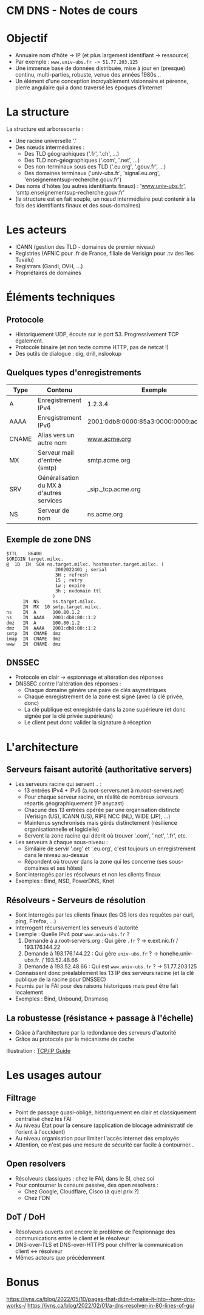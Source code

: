 CM DNS - Notes de cours
=======================

Objectif
========

* Annuaire nom d'hôte -> IP (et plus largement identifiant -> ressource)
* Par exemple : `www.univ-ubs.fr -> 51.77.203.125`
* Une immense base de données distribuée, mise à jour en (presque) continu, multi-parties, robuste, venue des années 1980s...
* Un élément d'une conception incroyablement visionnaire et pérenne, pierre angulaire qui a donc traversé les époques d'internet


La structure
============

La structure est arborescente :

* Une racine universelle '.'
* Des nœuds intermédiaires :
  * Des TLD géographiques ('.fr', '.ch', ...)
  * Des TLD non-géographiques ('.com', '.net', ...)
  * Des non-terminaux sous ces TLD ('.eu.org', '.gouv.fr', ...)
  * Des domaines terminaux ('univ-ubs.fr', 'signal.eu.org', 'enseignementsup-recherche.gouv.fr')
* Des noms d'hôtes (ou autres identifiants finaux) : 'www.univ-ubs.fr', 'smtp.enseignementsup-recherche.gouv.fr'
* (la structure est en fait souple, un nœud intermédiaire peut contenir à la fois des identifiants finaux et des sous-domaines)


Les acteurs
===========

* ICANN (gestion des TLD - domaines de premier niveau)
* Registries (AFNIC pour .fr de France, filiale de Verisign pour .tv des îles Tuvalu)
* Registrars (Gandi, OVH, ...)
* Propriétaires de domaines


Éléments techniques
===================

Protocole
---------

* Historiquement UDP, écoute sur le port 53. Progressivement TCP également.
* Protocole binaire (et non texte comme HTTP, pas de netcat !)
* Des outils de dialogue : dig, drill, nslookup

Quelques types d'enregistrements
--------------------------------

| Type | Contenu | Exemple |
| ---- | ------- | ------- |
| A | Enregistrement IPv4 | 1.2.3.4 |
| AAAA | Enregistrement IPv6 | 2001:0db8:0000:85a3:0000:0000:ac1f:8001 |
| CNAME | Alias vers un autre nom | www.acme.org |
| MX | Serveur mail d'entrée (smtp) | smtp.acme.org |
| SRV | Généralisation du MX à d'autres services | _sip._tcp.acme.org |
| NS | Serveur de nom | ns.acme.org |


Exemple de zone DNS
-------------------

```
$TTL	86400
$ORIGIN target.milxc.
@  1D  IN  SOA ns.target.milxc. hostmaster.target.milxc. (
			      2002022401 ; serial
			      3H ; refresh
			      15 ; retry
			      1w ; expire
			      3h ; nxdomain ttl
			     )
      IN  NS     ns.target.milxc.
      IN  MX  10 smtp.target.milxc.
ns    IN  A      100.80.1.2
ns    IN  AAAA   2001:db8:80::1:2
dmz   IN  A      100.80.1.2
dmz   IN  AAAA   2001:db8:80::1:2
smtp  IN  CNAME  dmz
imap  IN  CNAME  dmz
www   IN  CNAME  dmz
```

DNSSEC
------

* Protocole en clair -> espionnage et altération des réponses
* DNSSEC contre l'altération des réponses :
  * Chaque domaine génère une paire de clés asymétriques
  * Chaque enregistrement de la zone est signé (avec la clé privée, donc)
  * La clé publique est enregistrée dans la zone supérieure (et donc signée par la clé privée supérieure)
  * Le client peut donc valider la signature à réception


L'architecture
==============

Serveurs faisant autorité (authoritative servers)
----------------------------------

* Les serveurs racine qui servent `.` :
  * 13 entrées IPv4 + IPv6 (a.root-servers.net à m.root-servers.net)
  * Pour chaque serveur racine, en réalité de nombreux serveurs répartis géographiquement (IP anycast)
  * Chacune des 13 entrées opérée par une organisation distincte (Verisign (US), ICANN (US), RIPE NCC (NL), WIDE (JP), ...)
  * Maintenus synchronisés mais gérés distinctement (résilience organisationnelle et logicielle)
  * Servent la zone racine qui décrit où trouver '.com', '.net', '.fr', etc.
* Les serveurs à chaque sous-niveau :
  * Similaire de servir '.org' et '.eu.org', c'est toujours un enregistrement dans le niveau au-dessus
  * Répondent où trouver dans la zone qui les concerne (ses sous-domaines et ses hôtes)
* Sont interrogés par les résolveurs et non les clients finaux
* Exemples : Bind, NSD, PowerDNS, Knot

Résolveurs - Serveurs de résolution
-----------------------------------

* Sont interrogés par les clients finaux (les OS lors des requêtes par curl, ping, Firefox, ...)
* Interrogent récursivement les serveurs d'autorité
* Exemple : Quelle IPv4 pour `www.univ-ubs.fr` ?
  1. Demande à a.root-servers.org : Qui gère `.fr` ? -> e.ext.nic.fr / 193.176.144.22
  2. Demande à 193.176.144.22 : Qui gère `univ-ubs.fr` ? -> honehe.univ-ubs.fr. / 193.52.48.66
  3. Demande à 193.52.48.66 : Qui est `www.univ-ubs.fr` ? -> 51.77.203.125
* Connaissent donc préalablement les 13 IP des serveurs racine (et la clé publique de la racine pour DNSSEC)
* Fournis par le FAI pour des raisons historiques mais peut être fait localement
* Exemples : Bind, Unbound, Dnsmasq

La robustesse (résistance + passage à l'échelle)
------------------------------------------------

* Grâce à l'architecture par la redondance des serveurs d'autorité
* Grâce au protocole par le mécanisme de cache

Illustration : [TCP/IP Guide](http://www.tcpipguide.com/free/t_DNSNameResolutionProcess-2.htm)

Les usages autour
=================

Filtrage
--------

* Point de passage quasi-obligé, historiquement en clair et classiquement centralisé chez les FAI
* Au niveau État pour la censure (application de blocage administratif de l'orient à l'occident)
* Au niveau organisation pour limiter l'accès internet des employés
* Attention, ce n'est pas une mesure de sécurité car facile à contourner...

Open resolvers
--------------

* Résolveurs classiques : chez le FAI, dans le SI, chez soi
* Pour contourner la censure passive, des open resolvers :
  * Chez Google, Cloudflare, Cisco (à quel prix ?)
  * Chez FDN

DoT / DoH
---------

* Résolveurs ouverts ont encore le problème de l'espionnage des communications entre le client et le résolveur
* DNS-over-TLS et DNS-over-HTTPS pour chiffrer la communication client <-> résolveur
* Mêmes acteurs que précédemment


Bonus
=====

https://jvns.ca/blog/2022/05/10/pages-that-didn-t-make-it-into--how-dns-works-/
https://jvns.ca/blog/2022/02/01/a-dns-resolver-in-80-lines-of-go/
